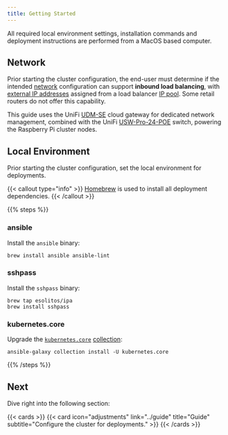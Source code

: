 ```yaml
---
title: Getting Started
---
```


All required local environment settings, installation commands and deployment instructions are performed from a MacOS based computer.

<!--more-->

## Network

Prior starting the cluster configuration, the end-user must determine if the intended [network](/k3s-cluster/tutorials/handbook/network) configuration can support **inbound load balancing**, with [external IP addresses](https://kubernetes.io/docs/tutorials/stateless-application/expose-external-ip-address) assigned from a load balancer [IP pool](https://docs.cilium.io/en/stable/network/lb-ipam). Some retail routers do not offer this capability.

This guide uses the UniFi [UDM-SE](https://store.ui.com/us/en/collections/unifi-dream-machine/products/udm-se) cloud gateway for dedicated network management, combined with the UniFi [USW-Pro-24-POE](https://store.ui.com/us/en/collections/unifi-switching-pro-power-over-ethernet/products/usw-pro-24-poe) switch, powering the Raspberry Pi cluster nodes.

## Local Environment

Prior starting the cluster configuration, set the local environment for deployments.

{{< callout type="info" >}}
  [Homebrew](https://brew.sh) is used to install all deployment dependencies.
{{< /callout >}}

{{% steps %}}

### ansible

Install the `ansible` binary:

```shell
brew install ansible ansible-lint
```

### sshpass

Install the `sshpass` binary:

```shell
brew tap esolitos/ipa
brew install sshpass
```

### kubernetes.core

Upgrade the [`kubernetes.core`](https://github.com/ansible-collections/kubernetes.core/blob/main/docs/kubernetes.core.helm_module.rst) [collection](https://docs.ansible.com/ansible/latest/collections_guide/collections_installing.html):

```shell
ansible-galaxy collection install -U kubernetes.core
```

{{% /steps %}}

## Next

Dive right into the following section:

{{< cards >}}
  {{< card icon="adjustments" link="../guide" title="Guide" subtitle="Configure the cluster for deployments." >}}
{{< /cards >}}
